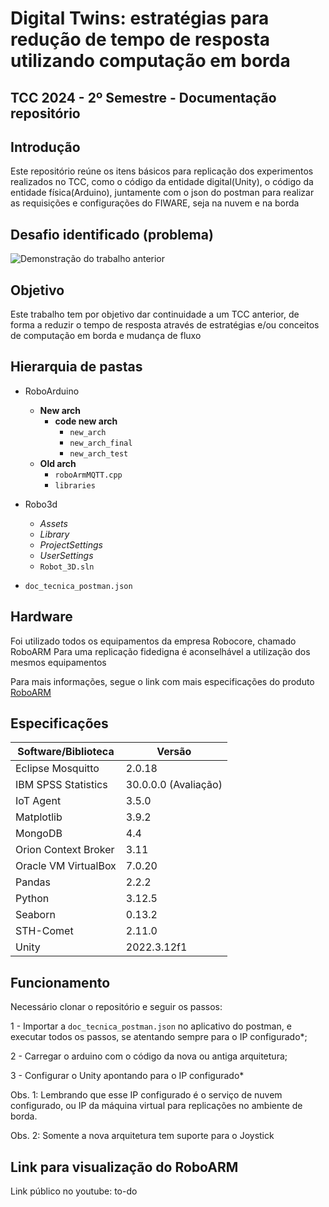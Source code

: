 # Digital Twins: estratégias para redução de tempo de resposta utilizando computação em borda 
## TCC 2024 - 2º Semestre - Documentação repositório
## Introdução

Este repositório reúne os itens básicos para replicação dos experimentos realizados no TCC, como o código da entidade digital(Unity), o código da entidade física(Arduino), juntamente com o json do postman para realizar as requisições e configurações do FIWARE, seja na nuvem e na borda
## Desafio identificado (problema)

![Demonstração do trabalho anterior](problema.gif)

## Objetivo

Este trabalho tem por objetivo dar continuidade a um TCC anterior, de forma a reduzir o tempo de resposta através de estratégias e/ou conceitos de computação em borda e mudança de fluxo

## Hierarquia de pastas

- RoboArduino
  - **New arch**
    - **code new arch**
      - `new_arch`
      - `new_arch_final`
      - `new_arch_test`
  - **Old arch**
    - `roboArmMQTT.cpp`
    - `libraries`

- Robo3d
  - *Assets*
  - *Library*
  - *ProjectSettings*
  - *UserSettings*
  - `Robot_3D.sln`

- `doc_tecnica_postman.json`

## Hardware

Foi utilizado todos os equipamentos da empresa Robocore, chamado RoboARM
Para uma replicação fidedigna é aconselhável a utilização dos mesmos equipamentos

Para mais informações, segue o link com mais especificações do produto [RoboARM](https://www.robocore.net/robotica-robocore/braco-robotico-roboarm?srsltid=AfmBOopRhiBg6qb-HHfhY6gMhe8Fef5xP-YneHdydpPNQUWqTDpRnmcw)

## Especificações

| Software/Biblioteca       | Versão           |
|---------------------------|------------------|
| Eclipse Mosquitto         | 2.0.18           |
| IBM SPSS Statistics       | 30.0.0.0 (Avaliação) |
| IoT Agent                 | 3.5.0            |
| Matplotlib                | 3.9.2            |
| MongoDB                   | 4.4              |
| Orion Context Broker      | 3.11             |
| Oracle VM VirtualBox      | 7.0.20           |
| Pandas                    | 2.2.2            |
| Python                    | 3.12.5           |
| Seaborn                   | 0.13.2           |
| STH-Comet                 | 2.11.0           |
| Unity                     | 2022.3.12f1      |


## Funcionamento

Necessário clonar o repositório e seguir os passos:

1 - Importar a `doc_tecnica_postman.json` no aplicativo do postman, e executar todos os passos, se atentando sempre para o IP configurado*;

2 - Carregar o arduino com o código da nova ou antiga arquitetura;

3 - Configurar o Unity apontando para o IP configurado*

Obs. 1: Lembrando que esse IP configurado é o serviço de nuvem configurado, ou IP da máquina virtual para replicações no ambiente de borda.

Obs. 2: Somente a nova arquitetura tem suporte para o Joystick

## Link para visualização do RoboARM

Link público no youtube: to-do


